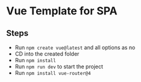 # Vue Template for SPA
## Steps
- Run `npm create vue@latest` and all options as no
- CD into the created folder
- Run `npm install`
- Run `npm run dev` to start the project
- Run `npm install vue-router@4`